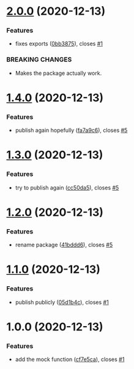 # [2.0.0](https://github.com/janhesters/mock-function/compare/v1.4.0...v2.0.0) (2020-12-13)


### Features

* fixes exports ([0bb3875](https://github.com/janhesters/mock-function/commit/0bb387511ed5f09a3bc094d250235afaa4069b83)), closes [#1](https://github.com/janhesters/mock-function/issues/1)


### BREAKING CHANGES

* Makes the package actually work.

# [1.4.0](https://github.com/janhesters/mock-function/compare/v1.3.0...v1.4.0) (2020-12-13)


### Features

* publish again hopefully ([fa7a9c6](https://github.com/janhesters/mock-function/commit/fa7a9c679f795d78b61c0925d2e432c596f82984)), closes [#5](https://github.com/janhesters/mock-function/issues/5)

# [1.3.0](https://github.com/janhesters/mock-function/compare/v1.2.0...v1.3.0) (2020-12-13)


### Features

* try to publish again ([cc50da5](https://github.com/janhesters/mock-function/commit/cc50da55b37892ce1e72fa5a26347c64c255afb4)), closes [#5](https://github.com/janhesters/mock-function/issues/5)

# [1.2.0](https://github.com/janhesters/mock-function/compare/v1.1.0...v1.2.0) (2020-12-13)


### Features

* rename package ([41bddd6](https://github.com/janhesters/mock-function/commit/41bddd678617b2fb80ca9fe7b807ea45f479bc5f)), closes [#5](https://github.com/janhesters/mock-function/issues/5)

# [1.1.0](https://github.com/janhesters/mock-function/compare/v1.0.0...v1.1.0) (2020-12-13)


### Features

* publish publicly ([05d1b4c](https://github.com/janhesters/mock-function/commit/05d1b4cb4022394e672c92d758b55e92f5445ee2)), closes [#1](https://github.com/janhesters/mock-function/issues/1)

# 1.0.0 (2020-12-13)


### Features

* add the mock function ([cf7e5ca](https://github.com/janhesters/mock-function/commit/cf7e5cae86b2ddc903b6f635b8cdb354705324f3)), closes [#1](https://github.com/janhesters/mock-function/issues/1)
